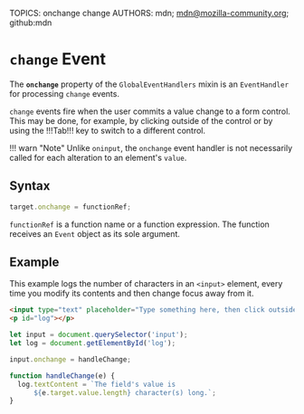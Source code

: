 TOPICS: onchange
        change
AUTHORS: mdn; mdn@mozilla-community.org; github:mdn

# `change` Event

The **`onchange`** property of the `GlobalEventHandlers` mixin is an `EventHandler` for processing
`change` events.

`change` events fire when the user commits a value change to a form control. This may be done, for
example, by clicking outside of the control or by using the !!!Tab!!! key to switch to a different control.

!!! warn "Note"
    Unlike `oninput`, the `onchange` event handler is not necessarily called for each alteration to
    an element's `value`.

## Syntax

```javascript
target.onchange = functionRef;
```

`functionRef` is a function name or a function expression. The function receives an `Event` object
as its sole argument.

## Example

This example logs the number of characters in an `<input>` element, every time you modify its
contents and then change focus away from it.

```html
<input type="text" placeholder="Type something here, then click outside of the field." size="50">
<p id="log"></p>
```

```javascript
let input = document.querySelector('input');
let log = document.getElementById('log');

input.onchange = handleChange;

function handleChange(e) {
  log.textContent = `The field's value is
      ${e.target.value.length} character(s) long.`;
}
```

